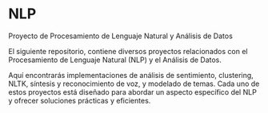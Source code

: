 # NLP
Proyecto de Procesamiento de Lenguaje Natural y Análisis de Datos


El siguiente repositorio, contiene diversos proyectos relacionados con el Procesamiento de Lenguaje Natural (NLP) y el Análisis de Datos. 

Aquí encontrarás implementaciones de análisis de sentimiento, clustering, NLTK, síntesis y reconocimiento de voz, y modelado de temas. Cada uno de estos proyectos está diseñado para abordar un aspecto específico del NLP y ofrecer soluciones prácticas y eficientes.
